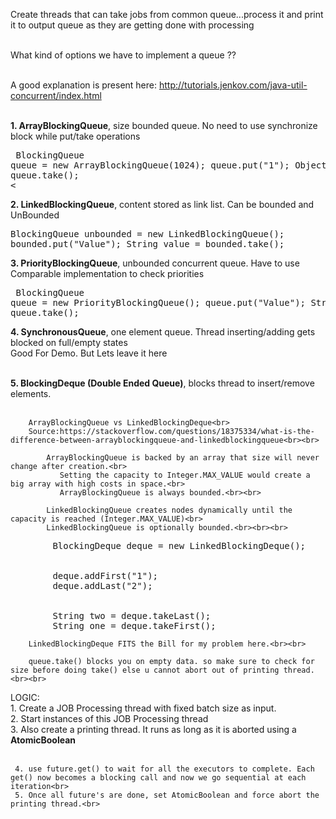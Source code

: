 Create threads that can take jobs from common queue...process it and print it to output queue as they are getting done with processing<br><br>

 What kind of options we have to implement a queue ??<br><br>

 A good explanation is present here: http://tutorials.jenkov.com/java-util-concurrent/index.html<br><br>

 <b>1. ArrayBlockingQueue</b>, size bounded queue. No need to use synchronize block while put/take operations<br>
        <pre>
        BlockingQueue queue = new ArrayBlockingQueue(1024);
        queue.put("1");
        Object object = queue.take();<br><
</pre>
 <b>2. LinkedBlockingQueue</b>, content stored as link list. Can be bounded and UnBounded<br>
        <pre>
        BlockingQueue<String> unbounded = new LinkedBlockingQueue<String>();
        bounded.put("Value");
        String value = bounded.take();
</pre>
<b>3. PriorityBlockingQueue</b>, unbounded concurrent queue. Have to use Comparable implementation to check priorities<br>
        <pre>
        BlockingQueue queue   = new PriorityBlockingQueue();
        queue.put("Value");
        String value = queue.take();
</pre>

<b>4. SynchronousQueue</b>, one element queue. Thread inserting/adding gets blocked on full/empty states<br>
        Good For Demo. But Lets leave it here<br><br>

<b>5. BlockingDeque (Double Ended Queue)</b>, blocks thread to insert/remove elements.<br><br>

        ArrayBlockingQueue vs LinkedBlockingDeque<br>
        Source:https://stackoverflow.com/questions/18375334/what-is-the-difference-between-arrayblockingqueue-and-linkedblockingqueue<br><br>

            ArrayBlockingQueue is backed by an array that size will never change after creation.<br>
               Setting the capacity to Integer.MAX_VALUE would create a big array with high costs in space.<br>
               ArrayBlockingQueue is always bounded.<br><br>

            LinkedBlockingQueue creates nodes dynamically until the capacity is reached (Integer.MAX_VALUE)<br>
            LinkedBlockingQueue is optionally bounded.<br><br><br>

<pre>
        BlockingDeque<String> deque = new LinkedBlockingDeque<String>();<br>

        deque.addFirst("1");
        deque.addLast("2");<br>

        String two = deque.takeLast();
        String one = deque.takeFirst();
</pre>

        LinkedBlockingDeque FITS the Bill for my problem here.<br><br>

        queue.take() blocks you on empty data. so make sure to check for size before doing take() else u cannot abort out of printing thread.<br><br>

LOGIC:<br>
     1. Create a JOB Processing thread with fixed batch size as input.<br>
     2. Start instances of this JOB Processing thread<br>
     3. Also create a printing thread. It runs as long as it is aborted using a <b>AtomicBoolean</b><br><br>

     4. use future.get() to wait for all the executors to complete. Each get() now becomes a blocking call and now we go sequential at each iteration<br>
     5. Once all future's are done, set AtomicBoolean and force abort the printing thread.<br>
